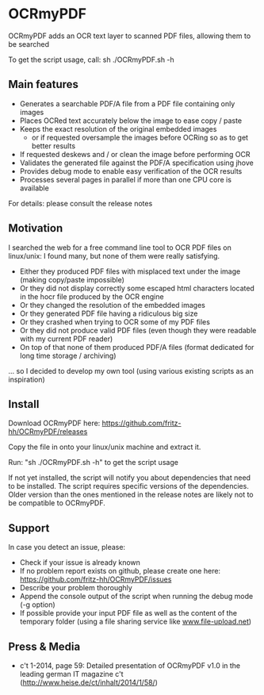 OCRmyPDF
========

OCRmyPDF adds an OCR text layer to scanned PDF files, allowing them to be searched

To get the script usage, call: sh ./OCRmyPDF.sh -h

Main features
--------

- Generates a searchable PDF/A file from a PDF file containing only images
- Places OCRed text accurately below the image to ease copy / paste
- Keeps the exact resolution of the original embedded images
    - or if requested oversample the images before OCRing so as to get better results 
- If requested deskews and / or clean the image before performing OCR
- Validates the generated file against the PDF/A specification using jhove
- Provides debug mode to enable easy verification of the OCR results
- Processes several pages in parallel if more than one CPU core is available

For details: please consult the release notes

Motivation
----------

I searched the web for a free command line tool to OCR PDF files on linux/unix:
I found many, but none of them were really satisfying.
- Either they produced PDF files with misplaced text under the image (making copy/paste impossible)
- Or they did not display correctly some escaped html characters located in the hocr file produced by the OCR engine
- Or they changed the resolution of the embedded images
- Or they generated PDF file having a ridiculous big size
- Or they crashed when trying to OCR some of my PDF files
- Or they did not produce valid PDF files (even though they were readable with my current PDF reader) 
- On top of that none of them produced PDF/A files (format dedicated for long time storage / archiving)

... so I decided to develop my own tool (using various existing scripts as an inspiration)

Install
-------

Download OCRmyPDF here: https://github.com/fritz-hh/OCRmyPDF/releases

Copy the file in onto your linux/unix machine and extract it.

Run: "sh ./OCRmyPDF.sh -h" to get the script usage

If not yet installed, the script will notify you about dependencies that need to be installed.
The script requires specific versions of the dependencies. Older version than the ones mentioned in the release notes are likely not to be compatible to OCRmyPDF.

Support
-------

In case you detect an issue, please:

- Check if your issue is already known
- If no problem report exists on github, please create one here: https://github.com/fritz-hh/OCRmyPDF/issues
- Describe your problem thoroughly
- Append the console output of the script when running the debug mode (-g option)
- If possible provide your input PDF file as well as the content of the temporary folder (using a file sharing service like www.file-upload.net)

Press & Media
-------------

- c't 1-2014, page 59: Detailed presentation of OCRmyPDF v1.0 in the leading german IT magazine c't (http://www.heise.de/ct/inhalt/2014/1/58/)
